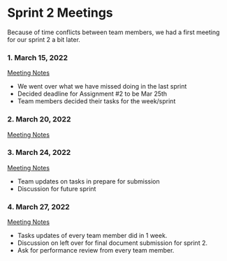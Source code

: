 # Sprint 2 Meetings 

Because of time conflicts between team members, we had a first meeting for our sprint 2 a bit later. 

### 1. March 15, 2022 

[Meeting Notes](/doc/meeting_notes/sprint2_mar15.md)

- We went over what we have missed doing in the last sprint
- Decided deadline for Assignment #2 to be Mar 25th 
- Team members decided their tasks for the week/sprint

### 2. March 20, 2022

[Meeting Notes](/doc/meeting_notes/sprint2_mar20.md)


### 3. March 24, 2022

[Meeting Notes](/doc/meeting_notes/sprint2_mar24.md)
- Team updates on tasks in prepare for submission 
- Discussion for future sprint

### 4. March 27, 2022
[Meeting Notes](/doc/meeting_notes/sprint2_mar27.md)
- Tasks updates of every team member did in 1 week. 
- Discussion on left over for final document submission for sprint 2.
- Ask for performance review from every team member.